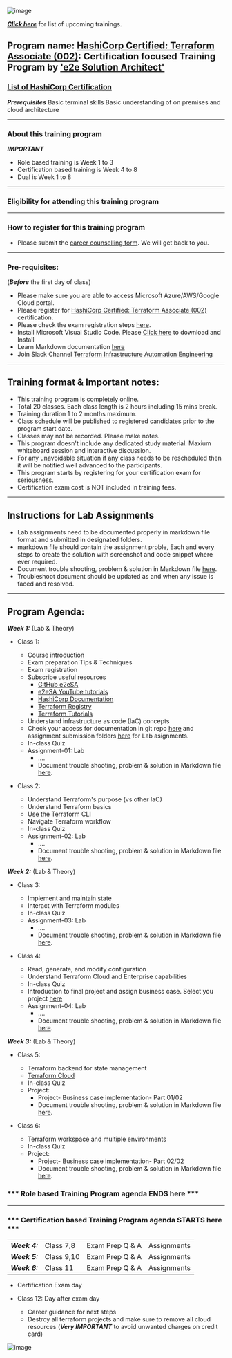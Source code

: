 
![image](https://user-images.githubusercontent.com/62712515/212548238-92365832-fe03-47c7-8c06-701834a67ebf.png)

***[Click here](https://e2esolutionarchitect.eventbrite.com)*** for list of upcoming trainings.

## Program name: [HashiCorp Certified: Terraform Associate (002)](https://www.hashicorp.com/certification/terraform-associate): Certification focused Training Program by ['e2e Solution Architect'](https://e2esolutionarchitect.com/role-based-training-program/)

### [List of HashiCorp Certification](https://www.hashicorp.com/certification)

***Prerequisites***
Basic terminal skills
Basic understanding of on premises and cloud architecture

----------------------------
### About this training program

***IMPORTANT***
- Role based training is Week 1 to 3
- Certification based training is Week 4 to 8
- Dual is Week 1 to 8

----------------------------
### Eligibility for attending this training program

----------------------------

### How to register for this training program

- Please submit the [career counselling form](https://e2esolutionarchitect.com/career-counselling/). We will get back to you. 
----------------------------

### Pre-requisites: 
(***Before*** the first day of class)
- Please make sure you are able to access Microsoft Azure/AWS/Google Cloud portal. 
- Please register for [HashiCorp Certified: Terraform Associate (002)](https://www.hashicorp.com/certification/terraform-associate) certification.
- Please check the exam registration steps [here](#). 
- Install Microsoft Visual Studio Code. Please [Click here](https://code.visualstudio.com/download) to download and Install
- Learn Markdown documentation [here](https://www.markdownguide.org/cheat-sheet/)
- Join Slack Channel [Terraform Infrastructure Automation Engineering](https://talentdevelop-u8d3237.slack.com/archives/C04KCD8183B)


----------------------------

## Training format & Important notes:

- This training program is completely online.
- Total 20 classes. Each class length is 2 hours including 15 mins break.
- Training duration 1 to 2 months maximum. 
- Class schedule will be published to registered candidates prior to the program start date.
- Classes may not be recorded. Please make notes.
- This program doesn't include any dedicated study material. Maxium whiteboard session and interactive discussion. 
- For any unavoidable situation if any class needs to be rescheduled then it will be notified well advanced to the participants. 
- This program starts by registering for your certification exam for seriousness. 
- Certification exam cost is NOT included in training fees. 

----------------------------

## Instructions for Lab Assignments
- Lab assignments need to be documented properly in markdown file format and submitted in designated folders.
- markdown file should contain the assignment proble, Each and every steps to create the solution with screenshot and code snippet where ever required.
- Document trouble shooting, problem & solution in Markdown file [here](#).
- Troubleshoot document should be updated as and when any issue is faced and resolved. 

----------------------------


## Program Agenda:

***Week 1:*** (Lab & Theory)
- Class 1: 
  - Course introduction
  - Exam preparation Tips & Techniques
  - Exam registration
  - Subscribe useful resources 
    - [GitHub e2eSA](https://github.com/e2eSolutionArchitect/scripts)
    - [e2eSA YouTube tutorials](https://www.youtube.com/channel/UC5Juuk7aTvbRmrABMq4onJA/videos)
    - [HashiCorp Documentation](https://developer.hashicorp.com/terraform/docs)
    - [Terraform Registry](https://registry.terraform.io/)
    - [Terraform Tutorials](https://www.youtube.com/watch?v=v3M_PJAcpzU&list=PLuBBTh-4TzDkUiWqlrwwnJ3QFJdP4JiPy)
  - Understand infrastructure as code (IaC) concepts
  - Check your access for documentation in git repo [here](#) and assignment submission folders [here](#) for Lab asignments. 
  - In-class Quiz
  - Assignment-01: Lab
    - ....
    - Document trouble shooting, problem & solution in Markdown file [here](#). 
  
- Class 2: 
  - Understand Terraform's purpose (vs other IaC)
  - Understand Terraform basics
  - Use the Terraform CLI 
  - Navigate Terraform workflow
  - In-class Quiz
  - Assignment-02: Lab
    - ....
    - Document trouble shooting, problem & solution in Markdown file [here](#). 

***Week 2:*** (Lab & Theory)

- Class 3: 
  - Implement and maintain state
  - Interact with Terraform modules
  - In-class Quiz
  - Assignment-03: Lab
    - ....
    - Document trouble shooting, problem & solution in Markdown file [here](#).
    
- Class 4: 
  - Read, generate, and modify configuration
  - Understand Terraform Cloud and Enterprise capabilities
  - In-class Quiz
  - Introduction to final project and assign business case. Select you project [here](https://github.com/e2eSolutionArchitect/academy/blob/main/projects/terraform/readme.md)
  - Assignment-04: Lab
    - ....
    - Document trouble shooting, problem & solution in Markdown file [here](#).
    
***Week 3:*** (Lab & Theory)

- Class 5: 
  - Terraform backend for state management
  - [Terraform Cloud](https://cloud.hashicorp.com/products/terraform)
  - In-class Quiz
  - Project:
    - Project- Business case implementation- Part 01/02
    - Document trouble shooting, problem & solution in Markdown file [here](#).

- Class 6: 
  -  Terraform workspace and multiple environments
  - In-class Quiz
  - Project:
    - Project- Business case implementation- Part 02/02
    - Document trouble shooting, problem & solution in Markdown file [here](#).

### *** Role based Training Program agenda ENDS here ***
----------------------------
### *** Certification based Training Program agenda STARTS here ***

|   |   |   |   | 
|---|---|---|---|
| ***Week 4:*** | Class 7,8 | Exam Prep Q & A | Assignments |
| ***Week 5:*** | Class 9,10 | Exam Prep Q & A | Assignments |
| ***Week 6:*** | Class 11| Exam Prep Q & A | Assignments |
  
- Certification Exam day

- Class 12: Day after exam day
  - Career guidance for next steps
  - Destroy all terraform projects and make sure to remove all cloud resources (***Very IMPORTANT*** to avoid unwanted charges on credit card) 

![image](https://user-images.githubusercontent.com/62712515/212548358-8f044be8-5d90-4c82-b1ba-2f024c93b45c.png)
